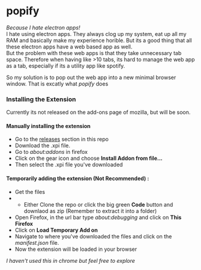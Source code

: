 # popify
*Because I hate electron apps!*<br/>
I hate using electron apps. They always clog up my system, eat up all my RAM and basically make my experience horible.
But its a good thing that all these electron apps have a web based app as well.<br/>
But the problem with these web apps is that they take unnecessary tab space. Therefore when having like >10 tabs, its hard to manage the web app as a tab, especially if its a utility app like spotify.<br/>

So my solution is to pop out the web app into a new minimal browser window. That is excatly what *popify* does

### Installing the Extension

Currently its not released on the add-ons page of mozilla, but will be soon.

#### Manually installing the extension
- Go to the [releases](https://github.com/bonniesimon/popify/releases) section in this repo
- Download the .xpi file.
- Go to *about:addons* in firefox
- Click on the gear icon and choose **Install Addon from file...**
- Then select the .xpi file you've downloaded

#### Temporarily adding the extension (Not Recommended) :

- Get the files
-  - Either Clone the repo or click the big green **Code** button and downlaod as zip (Remember to extract it into a folder)
- Open Firefox, in the url bar type *about:debugging* and click on **This Firefox**
- Click on **Load Temporary Add on**
- Navigate to where you've downloaded the files and click on the *manifest.json* file.
- Now the extension will be loaded in your browser


*I haven't used this in chrome but feel free to explore*